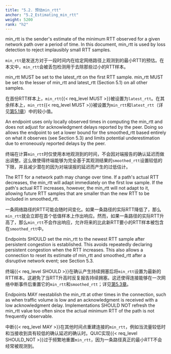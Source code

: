 ```yaml
---
title: "5.2. 预估min_rtt"
anchor: "5.2_Estimating_min_rtt"
weight: 5200
rank: "h2"
---
```


min_rtt is the sender's estimate of the minimum RTT observed for a given network path over a period of time. In this document, min_rtt is used by loss detection to reject implausibly small RTT samples.

`min_rtt`是发送方对于一段时间内在给定网络路径上观测到的最小RTT的预估。在本文中，`min_rtt`会被丢包检测用于去除那些过小的RTT样本。

min_rtt MUST be set to the latest_rtt on the first RTT sample. min_rtt MUST be set to the lesser of min_rtt and latest_rtt (Section 5.1) on all other samples.

在首份RTT样本上，`min_rtt`{{< req_level MUST >}}被设置为`latest_rtt`。在其余样本上，`min_rtt`{{< req_level MUST >}}被设置为`min_rtt`和`latest_rtt`（详见[第5.1章]()）中的较小值。

An endpoint uses only locally observed times in computing the min_rtt and does not adjust for acknowledgment delays reported by the peer. Doing so allows the endpoint to set a lower bound for the smoothed_rtt based entirely on what it observes (see Section 5.3) and limits potential underestimation due to erroneously reported delays by the peer.

终端在计算`min_rtt`时仅使用本地观测到的时间，不会因对端报告的确认延迟而做出调整。这么做使得终端能够为完全基于其观测结果的`smoothed_rtt`设置较低的下限，并且减少潜在的因为对端误报的延迟而产生的过低估计。

The RTT for a network path may change over time. If a path's actual RTT decreases, the min_rtt will adapt immediately on the first low sample. If the path's actual RTT increases, however, the min_rtt will not adapt to it, allowing future RTT samples that are smaller than the new RTT to be included in smoothed_rtt.

一条网络路径的RTT可能会随时间变化。如果一条路径的实际RTT降低了，那么`min_rtt`就会立即在首个低值样本上作出响应。然而，如果一条路径的实际RTT升高了，那么`min_rtt`不会作出响应，允许将来的比此新RTT要小的RTT样本被包含在`smoothed_rtt`中。

Endpoints SHOULD set the min_rtt to the newest RTT sample after persistent congestion is established. This avoids repeatedly declaring persistent congestion when the RTT increases. This also allows a connection to reset its estimate of min_rtt and smoothed_rtt after a disruptive network event; see Section 5.3.

终端{{< req_level SHOULD >}}在确认产生持续拥塞后将`min_rtt`设置为最新的RTT样本。这避免了当RTT升高时反复报告持续拥塞。这还使得连接能够在一次网络中断事件后重置它的`min_rtt`和`smoothed_rtt`；详见[第5.3章]()。

Endpoints MAY reestablish the min_rtt at other times in the connection, such as when traffic volume is low and an acknowledgment is received with a low acknowledgment delay. Implementations SHOULD NOT refresh the min_rtt value too often since the actual minimum RTT of the path is not frequently observable.

中断{{< req_level MAY >}}在其他时间点重建连接的`min_rtt`，例如当流量较低时和当接收到具有较低的确认延迟的确认时。QUIC实现{{< req_level SHOULD_NOT >}}过于频繁地重置`min_rtt`，因为一条路径真正的最小RTT不会经常被观测到。
